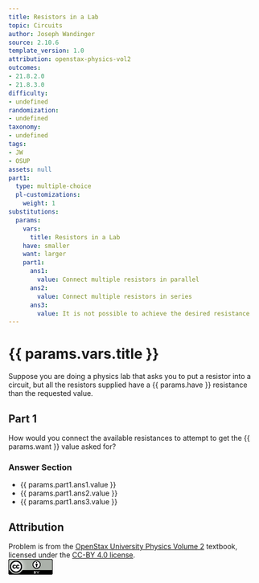 ```yaml
---
title: Resistors in a Lab
topic: Circuits
author: Joseph Wandinger
source: 2.10.6
template_version: 1.0
attribution: openstax-physics-vol2
outcomes:
- 21.8.2.0
- 21.8.3.0
difficulty:
- undefined
randomization:
- undefined
taxonomy:
- undefined
tags:
- JW
- OSUP
assets: null
part1:
  type: multiple-choice
  pl-customizations:
    weight: 1
substitutions:
  params:
    vars:
      title: Resistors in a Lab
    have: smaller
    want: larger
    part1:
      ans1:
        value: Connect multiple resistors in parallel
      ans2:
        value: Connect multiple resistors in series
      ans3:
        value: It is not possible to achieve the desired resistance
---
```

# {{ params.vars.title }}
Suppose you are doing a physics lab that asks you to put a resistor into a circuit, but all the resistors supplied have a {{ params.have }} resistance than the requested value.
## Part 1

How would you connect the available resistances to attempt to get the {{ params.want }} value asked for?

### Answer Section

- {{ params.part1.ans1.value }}
- {{ params.part1.ans2.value }}
- {{ params.part1.ans3.value }}

## Attribution

Problem is from the [OpenStax University Physics Volume 2](https://openstax.org/details/books/university-physics-volume-2) textbook, licensed under the [CC-BY 4.0 license](https://creativecommons.org/licenses/by/4.0/).<br>![Image representing the Creative Commons 4.0 BY license.](https://raw.githubusercontent.com/firasm/bits/master/by.png)